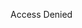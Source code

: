<!DOCTYPE HTML>
<html>
<head>
<meta name="viewport" content="width=device-width, initial-scale=1">
<style>

*{margin: 0px;
  padding: 0px;}

body{
  background-color: black;
}

p {
  font-size: 60px;
  align-self: center;
  color: white;
}

#wrapper{
  display: flex;
  justify-content: center;
  height: 100vh;
  width: 100vw;
}

</style>
</head>
<body>

<div id="wrapper">
<p>Access Denied</p>
</div>

</body>